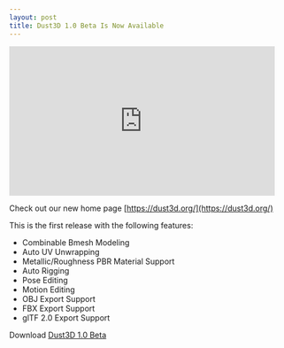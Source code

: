 ```yaml
---
layout: post
title: Dust3D 1.0 Beta Is Now Available
---
```


<iframe id="ytplayer" type="text/html" width="480" height="270" src="https://www.youtube.com/embed/BjkDoRC_BVc?autoplay=0&origin=https://dust3d.org/" frameborder="0"></iframe>

Check out our new home page [https://dust3d.org/](https://dust3d.org/)

This is the first release with the following features:  

- Combinable Bmesh Modeling
- Auto UV Unwrapping
- Metallic/Roughness PBR Material Support
- Auto Rigging
- Pose Editing
- Motion Editing
- OBJ Export Support
- FBX Export Support
- glTF 2.0 Export Support

Download [Dust3D 1.0 Beta](https://github.com/huxingyi/dust3d/releases/tag/1.0.0-beta.11)
